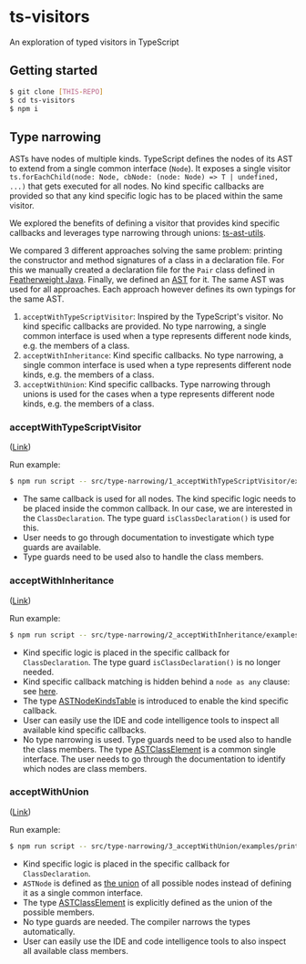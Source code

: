 # ts-visitors

An exploration of typed visitors in TypeScript

## Getting started

```bash
$ git clone [THIS-REPO]
$ cd ts-visitors
$ npm i
```

## Type narrowing

ASTs have nodes of multiple kinds. TypeScript defines the nodes of its AST to extend from a single common interface (`Node`). It exposes a single visitor `ts.forEachChild(node: Node, cbNode: (node: Node) => T | undefined, ...)` that gets executed for all nodes. No kind specific callbacks are provided so that any kind specific logic has to be placed within the same visitor.

We explored the benefits of defining a visitor that provides kind specific callbacks and leverages type narrowing through unions: [ts-ast-utils](https://github.com/proglang/ts-ast-utils).

We compared 3 different approaches solving the same problem: printing the constructor and method signatures of a class in a declaration file. For this we manually created a declaration file for the `Pair` class defined in [Featherweight Java](https://www.cis.upenn.edu/~bcpierce/papers/fj-toplas.pdf). Finally, we defined an [AST](src/type-narrowing/ast.ts) for it. The same AST was used for all approaches. Each approach however defines its own typings for the same AST.

1. `acceptWithTypeScriptVisitor`: Inspired by the TypeScript's visitor. No kind specific callbacks are provided. No type narrowing, a single common interface is used when a type represents different node kinds, e.g. the members of a class.
2. `acceptWithInheritance`: Kind specific callbacks. No type narrowing, a single common interface is used when a type represents different node kinds, e.g. the members of a class.
3. `acceptWithUnion`: Kind specific callbacks. Type narrowing through unions is used for the cases when a type represents different node kinds, e.g. the members of a class.

### acceptWithTypeScriptVisitor

([Link](src/type-narrowing/1_acceptWithTypeScriptVisitor))

Run example:
```bash
$ npm run script -- src/type-narrowing/1_acceptWithTypeScriptVisitor/examples/printClasses.ts
```

- The same callback is used for all nodes. The kind specific logic needs to be placed inside the common callback. In our case, we are interested in the `ClassDeclaration`. The type guard `isClassDeclaration()` is used for this.
- User needs to go through documentation to investigate which type guards are available.
- Type guards need to be used also to handle the class members.

### acceptWithInheritance

([Link](src/type-narrowing/2_acceptWithInheritance))

Run example:
```bash
$ npm run script -- src/type-narrowing/2_acceptWithInheritance/examples/printClasses.ts
```

- Kind specific logic is placed in the specific callback for `ClassDeclaration`. The type guard `isClassDeclaration()` is no longer needed.
- Kind specific callback matching is hidden behind a `node as any` clause: see [here](src/type-narrowing/2_acceptWithInheritance/accept/syntaxKindVisit.ts#L9).
- The type [ASTNodeKindsTable](src/type-narrowing/2_acceptWithInheritance/ast/index.ts#L9) is introduced to enable the kind specific callback.
- User can easily use the IDE and code intelligence tools to inspect all available kind specific callbacks.
- No type narrowing is used. Type guards need to be used also to handle the class members. The type [ASTClassElement](src/type-narrowing/2_acceptWithInheritance/ast/index.ts#L90) is a common single interface. The user needs to go through the documentation to identify which nodes are class members.

### acceptWithUnion

([Link](src/type-narrowing/3_acceptWithUnion))

Run example:
```bash
$ npm run script -- src/type-narrowing/3_acceptWithUnion/examples/printClasses.ts
```

- Kind specific logic is placed in the specific callback for `ClassDeclaration`.
- `ASTNode` is defined as [the union](src/type-narrowing/3_acceptWithUnion/ast/index.ts#L23) of all possible nodes instead of defining it as a single common interface.
- The type [ASTClassElement](src/type-narrowing/3_acceptWithUnion/ast/index.ts#L90) is explicitly defined as the union of the possible members.
- No type guards are needed. The compiler narrows the types automatically.
- User can easily use the IDE and code intelligence tools to also inspect all available class members.
